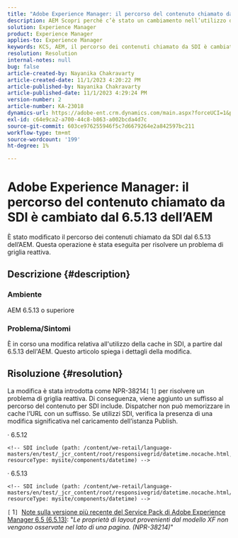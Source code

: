 ```yaml
---
title: "Adobe Experience Manager: il percorso del contenuto chiamato da SDI è cambiato dal 6.5.13 dell’AEM"
description: AEM Scopri perché c’è stato un cambiamento nell’utilizzo della cache in SDI dal 6.5.13 a oggi.
solution: Experience Manager
product: Experience Manager
applies-to: Experience Manager
keywords: KCS, AEM, il percorso dei contenuti chiamato da SDI è cambiato dal 6.5.13 dell’AEM
resolution: Resolution
internal-notes: null
bug: false
article-created-by: Nayanika Chakravarty
article-created-date: 11/1/2023 4:20:22 PM
article-published-by: Nayanika Chakravarty
article-published-date: 11/1/2023 4:29:24 PM
version-number: 2
article-number: KA-23018
dynamics-url: https://adobe-ent.crm.dynamics.com/main.aspx?forceUCI=1&pagetype=entityrecord&etn=knowledgearticle&id=a2eba988-d278-ee11-8179-6045bd0065f9
exl-id: c64e9ca2-a700-44c8-b863-a002bcda4d7c
source-git-commit: 603ce976255946f5c7d6679264e2a842597bc211
workflow-type: tm+mt
source-wordcount: '199'
ht-degree: 1%

---
```


# Adobe Experience Manager: il percorso del contenuto chiamato da SDI è cambiato dal 6.5.13 dell’AEM


È stato modificato il percorso dei contenuti chiamato da SDI dal 6.5.13 dell’AEM. Questa operazione è stata eseguita per risolvere un problema di griglia reattiva.

## Descrizione {#description}


### <b>Ambiente</b>

AEM 6.5.13 o superiore

### Problema/Sintomi

È in corso una modifica relativa all&#39;utilizzo della cache in SDI, a partire dal 6.5.13 dell&#39;AEM. Questo articolo spiega i dettagli della modifica.


## Risoluzione {#resolution}


La modifica è stata introdotta come NPR-38214`[` 1`]`  per risolvere un problema di griglia reattiva. Di conseguenza, viene aggiunto un suffisso al percorso del contenuto per SDI include. Dispatcher non può memorizzare in cache l’URL con un suffisso. Se utilizzi SDI, verifica la presenza di una modifica significativa nel caricamento dell’istanza Publish.

· 6.5.12




```
<!-- SDI include (path: /content/we-retail/language-masters/en/test/_jcr_content/root/responsivegrid/datetime.nocache.html, resourceType: mysite/components/datetime) -->
```




· 6.5.13




```
<!-- SDI include (path: /content/we-retail/language-masters/en/test/_jcr_content/root/responsivegrid/datetime.nocache.html/mysite/components/datetime, resourceType: mysite/components/datetime) -->
```




`[` 1`]`  [Note sulla versione più recente del Service Pack di Adobe Experience Manager 6.5 (6.5.13)](https://experienceleague.adobe.com/docs/experience-manager-65/release-notes/service-pack/6-5-13.html): &quot;*Le proprietà di layout provenienti dal modello XF non vengono osservate nel lato di una pagina. (NPR-38214)*&quot;
